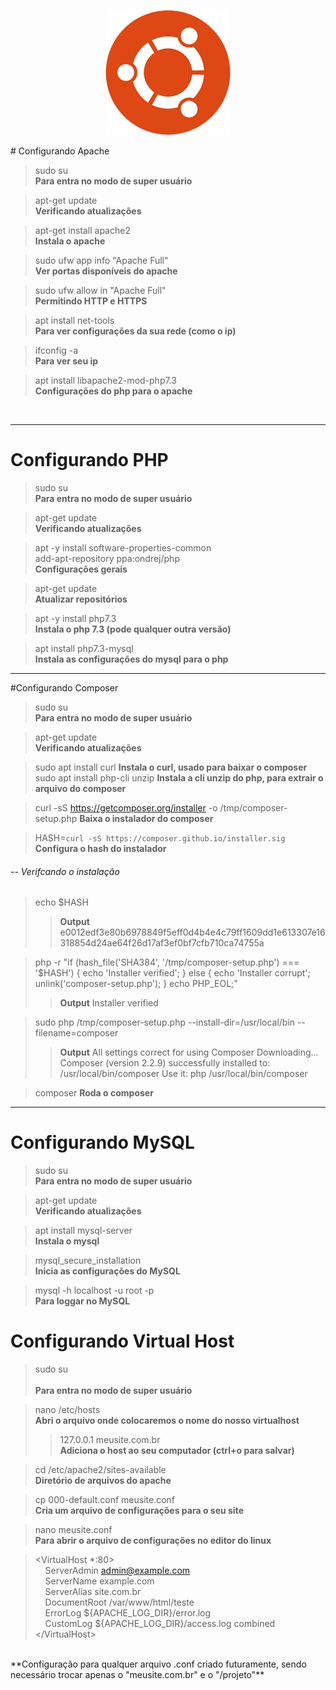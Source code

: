<p align="center">
    <img src="/images/ubuntu.png"/>
</p>
# Configurando Apache

> sudo su <br>
**Para entra no modo de super usuário**

> apt-get update <br>
**Verificando atualizações**

> apt-get install apache2 <br>
**Instala o apache**

> sudo ufw app info "Apache Full" <br>
**Ver portas disponíveis do apache**

> sudo ufw allow in "Apache Full" <br>
**Permitindo HTTP e HTTPS**

> apt install net-tools <br>
**Para ver configurações da sua rede (como o ip)**

> ifconfig -a <br>
**Para ver seu ip**

> apt install libapache2-mod-php7.3 <br>
**Configurações do php para o apache**

<!-- > chmod 777 /var/www/&lt;seu diretorio&gt; --> <br>
<hr>

# Configurando PHP
> sudo su <br>
**Para entra no modo de super usuário**

> apt-get update <br>
**Verificando atualizações**

> apt -y install software-properties-common <br>
> add-apt-repository ppa:ondrej/php <br>
**Configurações gerais**

> apt-get update <br>
**Atualizar repositórios**

> apt -y install php7.3 <br>
**Instala o php 7.3 (pode qualquer outra versão)**

> apt install php7.3-mysql <br>
**Instala as configurações do mysql para o php**

<hr>

#Configurando Composer
> sudo su <br>
**Para entra no modo de super usuário**

> apt-get update <br>
**Verificando atualizações**

> sudo apt install curl
**Instala o curl, usado para baixar o composer**
> sudo apt install php-cli unzip
**Instala a cli unzip do php, para extrair o arquivo do composer**

> curl -sS https://getcomposer.org/installer -o /tmp/composer-setup.php
**Baixa o instalador do composer**

> HASH=`curl -sS https://composer.github.io/installer.sig`
**Configura o hash do instalador**

<h6>-- Verifcando o instalação</h6>

> echo $HASH
>> **Output**
>>e0012edf3e80b6978849f5eff0d4b4e4c79ff1609dd1e613307e16318854d24ae64f26d17af3ef0bf7cfb710ca74755a

>php -r "if (hash_file('SHA384', '/tmp/composer-setup.php') === '$HASH') { echo 'Installer verified'; } else { echo 'Installer corrupt'; unlink('composer-setup.php'); } echo PHP_EOL;"
>> **Output**
>>Installer verified

> sudo php /tmp/composer-setup.php --install-dir=/usr/local/bin --filename=composer
>> **Output**
>>All settings correct for using Composer
>>Downloading...
>>Composer (version 2.2.9) successfully installed to: /usr/local/bin/composer
>>Use it: php /usr/local/bin/composer


> composer
> **Roda o composer**
<hr>

# Configurando MySQL
> sudo su <br>
**Para entra no modo de super usuário**

> apt-get update <br>
**Verificando atualizações**

> apt install mysql-server <br>
**Instala o mysql**

> mysql_secure_installation <br>
**Inicia as configurações do MySQL**

> mysql -h localhost -u root -p <br>
**Para loggar no MySQL**


# Configurando Virtual Host

> sudo su <br> <br>
**Para entra no modo de super usuário**

> nano /etc/hosts <br>
**Abri o arquivo onde colocaremos o nome do nosso virtualhost** 
>> 127.0.0.1 meusite.com.br <br>
**Adiciona o host ao seu computador (ctrl+o para salvar)**

> cd /etc/apache2/sites-available <br>
**Diretório de arquivos do apache**

> cp 000-default.conf meusite.conf <br>
**Cria um arquivo de configurações para o seu site**

> nano meusite.conf <br>
**Para abrir o arquivo de configurações no editor do linux**


> &lt;VirtualHost *:80&gt; </br>
    &nbsp;&nbsp;&nbsp;&nbsp;ServerAdmin admin@example.com <br/>
    &nbsp;&nbsp;&nbsp;&nbsp;ServerName example.com <br/>
    &nbsp;&nbsp;&nbsp;&nbsp;ServerAlias site.com.br <br/>
    &nbsp;&nbsp;&nbsp;&nbsp;DocumentRoot /var/www/html/teste <br/>
    &nbsp;&nbsp;&nbsp;&nbsp;ErrorLog &#x24;{APACHE_LOG_DIR}/error.log <br/>
    &nbsp;&nbsp;&nbsp;&nbsp;CustomLog &#x24;{APACHE_LOG_DIR}/access.log combined <br/>
&lt;/VirtualHost&gt;
<br>
**Configuração para qualquer arquivo .conf criado futuramente, sendo necessário trocar apenas o "meusite.com.br" e o "/projeto"**

